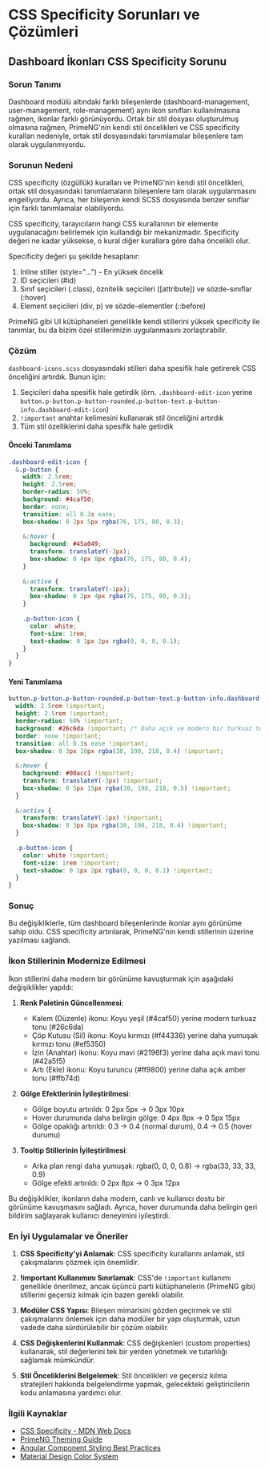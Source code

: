 # CSS Specificity Sorunları ve Çözümleri

## Dashboard İkonları CSS Specificity Sorunu

### Sorun Tanımı

Dashboard modülü altındaki farklı bileşenlerde (dashboard-management, user-management, role-management) aynı ikon sınıfları kullanılmasına rağmen, ikonlar farklı görünüyordu. Ortak bir stil dosyası oluşturulmuş olmasına rağmen, PrimeNG'nin kendi stil öncelikleri ve CSS specificity kuralları nedeniyle, ortak stil dosyasındaki tanımlamalar bileşenlere tam olarak uygulanmıyordu.

### Sorunun Nedeni

CSS specificity (özgüllük) kuralları ve PrimeNG'nin kendi stil öncelikleri, ortak stil dosyasındaki tanımlamaların bileşenlere tam olarak uygulanmasını engelliyordu. Ayrıca, her bileşenin kendi SCSS dosyasında benzer sınıflar için farklı tanımlamalar olabiliyordu.

CSS specificity, tarayıcıların hangi CSS kurallarının bir elemente uygulanacağını belirlemek için kullandığı bir mekanizmadır. Specificity değeri ne kadar yüksekse, o kural diğer kurallara göre daha öncelikli olur.

Specificity değeri şu şekilde hesaplanır:
1. Inline stiller (style="...") - En yüksek öncelik
2. ID seçicileri (#id)
3. Sınıf seçicileri (.class), öznitelik seçicileri ([attribute]) ve sözde-sınıflar (:hover)
4. Element seçicileri (div, p) ve sözde-elementler (::before)

PrimeNG gibi UI kütüphaneleri genellikle kendi stillerini yüksek specificity ile tanımlar, bu da bizim özel stillerimizin uygulanmasını zorlaştırabilir.

### Çözüm

`dashboard-icons.scss` dosyasındaki stilleri daha spesifik hale getirerek CSS önceliğini artırdık. Bunun için:

1. Seçicileri daha spesifik hale getirdik (örn. `.dashboard-edit-icon` yerine `button.p-button.p-button-rounded.p-button-text.p-button-info.dashboard-edit-icon`)
2. `!important` anahtar kelimesini kullanarak stil önceliğini artırdık
3. Tüm stil özelliklerini daha spesifik hale getirdik

#### Önceki Tanımlama

```scss
.dashboard-edit-icon {
  &.p-button {
    width: 2.5rem;
    height: 2.5rem;
    border-radius: 50%;
    background: #4caf50;
    border: none;
    transition: all 0.3s ease;
    box-shadow: 0 2px 5px rgba(76, 175, 80, 0.3);
    
    &:hover {
      background: #45a049;
      transform: translateY(-3px);
      box-shadow: 0 4px 8px rgba(76, 175, 80, 0.4);
    }
    
    &:active {
      transform: translateY(-1px);
      box-shadow: 0 2px 4px rgba(76, 175, 80, 0.3);
    }
    
    .p-button-icon {
      color: white;
      font-size: 1rem;
      text-shadow: 0 1px 2px rgba(0, 0, 0, 0.1);
    }
  }
}
```

#### Yeni Tanımlama

```scss
button.p-button.p-button-rounded.p-button-text.p-button-info.dashboard-edit-icon {
  width: 2.5rem !important;
  height: 2.5rem !important;
  border-radius: 50% !important;
  background: #26c6da !important; /* Daha açık ve modern bir turkuaz tonu */
  border: none !important;
  transition: all 0.3s ease !important;
  box-shadow: 0 3px 10px rgba(38, 198, 218, 0.4) !important;
  
  &:hover {
    background: #00acc1 !important;
    transform: translateY(-3px) !important;
    box-shadow: 0 5px 15px rgba(38, 198, 218, 0.5) !important;
  }
  
  &:active {
    transform: translateY(-1px) !important;
    box-shadow: 0 3px 8px rgba(38, 198, 218, 0.4) !important;
  }
  
  .p-button-icon {
    color: white !important;
    font-size: 1rem !important;
    text-shadow: 0 1px 2px rgba(0, 0, 0, 0.1) !important;
  }
}
```

### Sonuç

Bu değişikliklerle, tüm dashboard bileşenlerinde ikonlar aynı görünüme sahip oldu. CSS specificity artırılarak, PrimeNG'nin kendi stillerinin üzerine yazılması sağlandı.

### İkon Stillerinin Modernize Edilmesi

İkon stillerini daha modern bir görünüme kavuşturmak için aşağıdaki değişiklikler yapıldı:

1. **Renk Paletinin Güncellenmesi**:
   - Kalem (Düzenle) ikonu: Koyu yeşil (#4caf50) yerine modern turkuaz tonu (#26c6da)
   - Çöp Kutusu (Sil) ikonu: Koyu kırmızı (#f44336) yerine daha yumuşak kırmızı tonu (#ef5350)
   - İzin (Anahtar) ikonu: Koyu mavi (#2196f3) yerine daha açık mavi tonu (#42a5f5)
   - Artı (Ekle) ikonu: Koyu turuncu (#ff9800) yerine daha açık amber tonu (#ffb74d)

2. **Gölge Efektlerinin İyileştirilmesi**:
   - Gölge boyutu artırıldı: 0 2px 5px -> 0 3px 10px
   - Hover durumunda daha belirgin gölge: 0 4px 8px -> 0 5px 15px
   - Gölge opaklığı artırıldı: 0.3 -> 0.4 (normal durum), 0.4 -> 0.5 (hover durumu)

3. **Tooltip Stillerinin İyileştirilmesi**:
   - Arka plan rengi daha yumuşak: rgba(0, 0, 0, 0.8) -> rgba(33, 33, 33, 0.9)
   - Gölge efekti artırıldı: 0 2px 8px -> 0 3px 12px

Bu değişiklikler, ikonların daha modern, canlı ve kullanıcı dostu bir görünüme kavuşmasını sağladı. Ayrıca, hover durumunda daha belirgin geri bildirim sağlayarak kullanıcı deneyimini iyileştirdi.

### En İyi Uygulamalar ve Öneriler

1. **CSS Specificity'yi Anlamak**: CSS specificity kurallarını anlamak, stil çakışmalarını çözmek için önemlidir.

2. **!important Kullanımını Sınırlamak**: CSS'de `!important` kullanımı genellikle önerilmez, ancak üçüncü parti kütüphanelerin (PrimeNG gibi) stillerini geçersiz kılmak için bazen gerekli olabilir.

3. **Modüler CSS Yapısı**: Bileşen mimarisini gözden geçirmek ve stil çakışmalarını önlemek için daha modüler bir yapı oluşturmak, uzun vadede daha sürdürülebilir bir çözüm olabilir.

4. **CSS Değişkenlerini Kullanmak**: CSS değişkenleri (custom properties) kullanarak, stil değerlerini tek bir yerden yönetmek ve tutarlılığı sağlamak mümkündür.

5. **Stil Önceliklerini Belgelemek**: Stil öncelikleri ve geçersiz kılma stratejileri hakkında belgelendirme yapmak, gelecekteki geliştiricilerin kodu anlamasına yardımcı olur.

### İlgili Kaynaklar

- [CSS Specificity - MDN Web Docs](https://developer.mozilla.org/en-US/docs/Web/CSS/Specificity)
- [PrimeNG Theming Guide](https://primeng.org/theming)
- [Angular Component Styling Best Practices](https://angular.io/guide/component-styles)
- [Material Design Color System](https://material.io/design/color/the-color-system.html) 